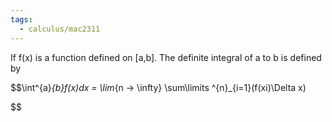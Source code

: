 ```yaml
---
tags:
  - calculus/mac2311
---
```


If f(x) is a function defined on [a,b]. The definite integral of a to b is defined by

$$\int^{a}_{b}f(x)dx =  \lim_{n → \infty} \sum\limits ^{n}_{i=1}(f(xi)\Delta x)

$$
